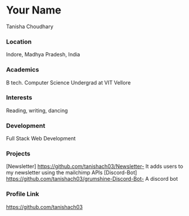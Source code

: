# Your Name
Tanisha Choudhary

### Location
Indore, Madhya Pradesh, India

### Academics
B tech. Computer Science Undergrad at VIT Vellore

### Interests
Reading, writing, dancing

### Development
Full Stack Web Development

### Projects
[Newsletter] https://github.com/tanishach03/Newsletter- It adds users to my newsletter using the mailchimp APIs
[Discord-Bot] https://github.com/tanishach03/grumshine-Discord-Bot- A discord bot


### Profile Link
https://github.com/tanishach03
